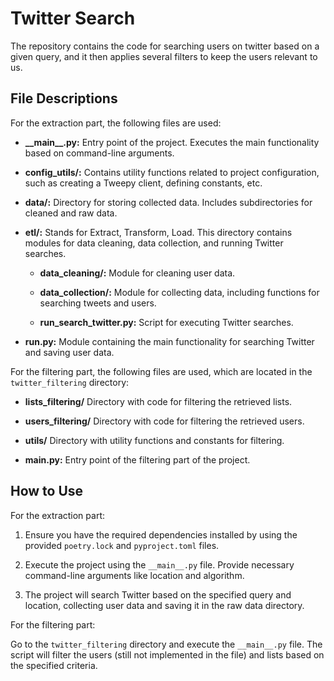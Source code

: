 # Twitter Search

The repository contains the code for searching users on twitter based on a given query, and it then applies several filters to keep the users relevant to us. 

## File Descriptions

For the extraction part, the following files are used:

- **\_\_main\_\_.py:** Entry point of the project. Executes the main functionality based on command-line arguments.

- **config_utils/:** Contains utility functions related to project configuration, such as creating a Tweepy client, defining constants, etc.

- **data/:** Directory for storing collected data. Includes subdirectories for cleaned and raw data.

- **etl/:** Stands for Extract, Transform, Load. This directory contains modules for data cleaning, data collection, and running Twitter searches.

  - **data_cleaning/:** Module for cleaning user data.

  - **data_collection/:** Module for collecting data, including functions for searching tweets and users.

  - **run_search_twitter.py:** Script for executing Twitter searches.

- **run.py:** Module containing the main functionality for searching Twitter and saving user data.

For the filtering part, the following files are used, which are located in the `twitter_filtering` directory:

- **lists_filtering/** Directory with code for filtering the retrieved lists.

- **users_filtering/** Directory with code for filtering the retrieved users.

- **utils/** Directory with utility functions and constants for filtering.

- **__main__.py:** Entry point of the filtering part of the project.

## How to Use

For the extraction part:

1. Ensure you have the required dependencies installed by using the provided `poetry.lock` and `pyproject.toml` files.

2. Execute the project using the `__main__.py` file. Provide necessary command-line arguments like location and algorithm.

3. The project will search Twitter based on the specified query and location, collecting user data and saving it in the raw data directory.

For the filtering part:

Go to the `twitter_filtering` directory and execute the `__main__.py` file. The script will filter the users (still not implemented in the file) and lists based on the specified criteria.

